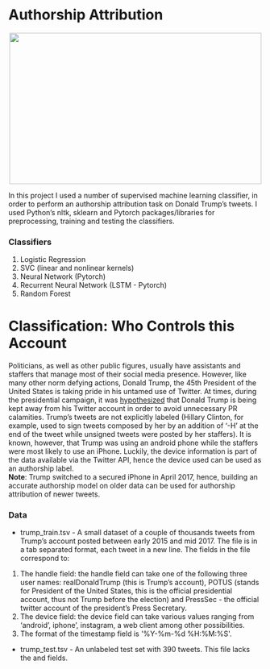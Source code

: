# Authorship Attribution

<p align="center">
	<img height=300 width=500 src="https://user-images.githubusercontent.com/49988048/196622766-12611d7c-21d2-4d0f-a6c5-bc8be0eba5ee.png">
</p>

In this project I used a number of supervised machine learning classifier, in order to perform an authorship attribution task on Donald Trump’s tweets.
I used Python’s nltk, sklearn and Pytorch packages/libraries for preprocessing, training and testing the classifiers.

### Classifiers
1. Logistic Regression
2. SVC (linear and nonlinear kernels)
3. Neural Network (Pytorch)
4. Recurrent Neural Network (LSTM - Pytorch)
5. Random Forest

# Classification: Who Controls this Account
Politicians, as well as other public figures, usually have assistants and staffers that manage most of their social media presence.
However, like many other norm defying actions, Donald Trump, the 45th President of the United States is taking pride in his untamed use of Twitter.
At times, during the presidential campaign, it was <a href="https://www.theatlantic.com/politics/archive/2016/08/donald-trump-twitter-iphone-android/495239/">hypothesized</a>
that Donald Trump is being kept away from his Twitter account in order to avoid unnecessary PR calamities. 
Trump’s tweets are not explicitly labeled (Hillary Clinton, for example, used to sign tweets composed by her by an addition of ‘-H’ at the end of the tweet 
while unsigned tweets were posted by her staffers). It is known, however, that Trump was using an android phone  while the staffers were most likely to use an iPhone.
Luckily, the device information is part of the data available via the Twitter API, hence the device used can be used as an authorship label. 
</br><strong>Note</strong>: Trump switched to a secured iPhone in April 2017, hence, building an accurate authorship model on older data can be used for authorship attribution of newer tweets.

### Data 
- trump_train.tsv - A small dataset of a couple of thousands tweets from Trump’s account posted between early 2015 and mid 2017.
The file is in a tab separated format, each tweet in a new line. The fields in the file correspond to:
<tweet id> <user handle> <tweet text> <time stamp> <device> 
1.	The handle field: the handle field can take one of the following three user names: realDonaldTrump (this is Trump’s account), POTUS (stands for President of the United States, this is the official presidential account, thus not Trump before the election) and PressSec - the official twitter account of the president’s Press Secretary. 
2.	The device field: the device field can take various values ranging from ‘android’, iphone’,  instagram, a web client among other possibilities.
3.	The format of the timestamp field is '%Y-%m-%d %H:%M:%S'.

- trump_test.tsv - An unlabeled test set with 390 tweets. This file lacks the <tweet id> and <device> fields.  
  
